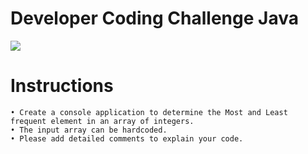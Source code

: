# Developer Coding Challenge Java
![](https://scontent.fpry1-1.fna.fbcdn.net/v/t1.6435-9/39310535_664410373932089_7444548315456208896_n.png?_nc_cat=107&ccb=1-7&_nc_sid=730e14&_nc_ohc=t2F85cWcZW8AX-yeRGO&_nc_pt=5&_nc_ht=scontent.fpry1-1.fna&oh=00_AfAN0szAAoI_24JjCQI111Dlr3rcpe0HHUEx85uP5oRiLg&oe=63B00DEF)
# Instructions
```
• Create a console application to determine the Most and Least frequent element in an array of integers. 
• The input array can be hardcoded.
• Please add detailed comments to explain your code.
```

